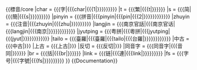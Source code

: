 <includeonly>{{標音/core
|char = {{{字|{{{char|{{{1|}}}}}}}}}
|t = {{{繁|{{{t|}}}}}}
|s = {{{简|{{{簡|{{{s|}}}}}}}}}
|pinyin = {{{拼音|{{{pinyin|{{{pin|{{{2|}}}}}}}}}}}}
|zhuyin = {{{注音|{{{zhuyin|{{{zhu|}}}}}}}}}
|langjin = {{{南京官話|{{{南京官话|{{{langjin|{{{南京|}}}}}}}}}}}}
|jyutping = {{{粤拼|{{{粵拼|{{{jyutping|{{{jyut|}}}}}}}}}}}}
|tailo = {{{臺羅|{{{臺羅|{{{tailo|{{{台羅|}}}}}}}}}}}}
|中古 = {{{中古|}}}
|上古 = {{{上古|}}}
|反切 = {{{反切|}}}
|同音字 = {{{同音字|{{{音同|}}}}}}
|br = {{{括|{{{br|}}}}}}
|link = {{{链|{{{連|{{{link|}}}}}}}}}
|fs = {{{字号|{{{字號|{{{fs|}}}}}}}}}
}}</includeonly><noinclude>
{{Documentation}}
</noinclude>